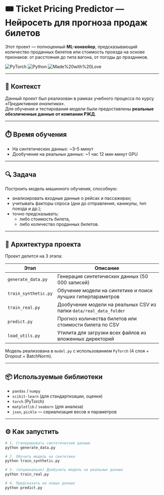 # 🎟️ Ticket Pricing Predictor — Нейросеть для прогноза продаж билетов

Этот проект — полноценный **ML-конвейер**, предсказывающий количество проданных билетов или стоимость проезда на основе признаков: от расстояния до типа вагона, от погоды до праздников.

![PyTorch](https://img.shields.io/badge/PyTorch-v2.0-red)
![Python](https://img.shields.io/badge/Python-3.11-blue)
![Made%20with%20Love](https://img.shields.io/badge/made%20with-%E2%9D%A4-red)

---

## 🏫 Контекст

Данный проект был реализован в рамках учебного процесса по курсу *«Предиктивная аналитика»*.  
Для обучения и тестирования модели были предоставлены **реальные обезличенные данные от компании РЖД**.

---

## ⏱️ Время обучения

- На синтетических данных: ~3–5 минут
- Дообучение на реальных данных: ~1 час 12 мин минут GPU  

---

## 🔍 Задача

Построить модель машинного обучения, способную:
- анализировать входные данные о рейсах и пассажирах;
- учитывать факторы спроса (дни до отправления, каникулы, тип поезда и др.);
- точно предсказывать:
  - либо стоимость билета,
  - либо количество проданных билетов.

---

## 🧠 Архитектура проекта

Проект делится на 3 этапа:

| Этап                      | Описание |
|--------------------------|----------|
| `generate_data.py`       | Генерация синтетических данных (50 000 записей) |
| `train_synthetic.py`     | Обучение модели на синтетике и поиск лучших гиперпараметров |
| `train_real.py`          | Дообучение модели на реальных CSV из папки `data/real_data_folder` |
| `predict.py`             | Прогноз количества билетов или стоимости билета по CSV |
| `load_utils.py`          | Утилита для загрузки всех файлов из вложенных директорий |

Модель реализована в `model.py` с использованием `PyTorch` (4 слоя + Dropout + BatchNorm).

---

## 📦 Используемые библиотеки

- `pandas` / `numpy`
- `scikit-learn` (для стандартизации, оценки)
- `torch` (PyTorch)
- `matplotlib` / `seaborn` (для анализа)
- `json`, `pickle` — сериализация весов и параметров

---

## ⚙️ Как запустить

```bash
# 1. Сгенерировать синтетические данные
python generate_data.py

# 2. Обучить модель на синтетике
python train_synthetic.py

# 3. (опционально) Дообучить модель на реальных данных
python train_real.py

# 4. Предсказать на новых данных
python predict.py

